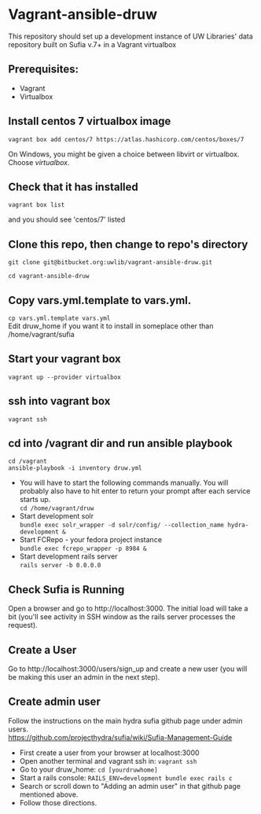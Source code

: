 # Vagrant-ansible-druw

This repository should set up a development instance of UW Libraries' data repository built on Sufia v.7+ in a Vagrant virtualbox

## Prerequisites:
 - Vagrant
 - Virtualbox

## Install centos 7 virtualbox image
`vagrant box add centos/7 https://atlas.hashicorp.com/centos/boxes/7`

On Windows, you might be given a choice between libvirt or virtualbox. Choose *virtualbox*.

## Check that it has installed
`vagrant box list`

and you should see 'centos/7' listed

## Clone this repo, then change to repo's directory
`git clone git@bitbucket.org:uwlib/vagrant-ansible-druw.git`

`cd vagrant-ansible-druw`

## Copy vars.yml.template to vars.yml.

`cp vars.yml.template vars.yml`   
Edit druw_home if you want it to install in someplace other than /home/vagrant/sufia

## Start your vagrant box
`vagrant up --provider virtualbox`

## ssh into vagrant box
`vagrant ssh`

## cd into /vagrant dir and run ansible playbook
`cd /vagrant`   
`ansible-playbook -i inventory druw.yml`

* You will have to start the following commands manually. You will probably also have to hit enter to return your prompt after each service starts up.   
`cd /home/vagrant/druw`   
* Start development solr   
`bundle exec solr_wrapper -d solr/config/ --collection_name hydra-development &`   
* Start FCRepo - your fedora project instance   
`bundle exec fcrepo_wrapper -p 8984 &`   
* Start development rails server   
`rails server -b 0.0.0.0`

## Check Sufia is Running
Open a browser and go to http://localhost:3000. The initial load will take a bit (you'll see activity in SSH window as the rails server processes the request).

## Create a User
Go to http://localhost:3000/users/sign_up and create a new user (you will be making this user an admin in the next step).

## Create admin user
Follow the instructions on the main hydra sufia github page under admin users.   
https://github.com/projecthydra/sufia/wiki/Sufia-Management-Guide

 - First create a user from your browser at localhost:3000
 - Open another terminal and vagrant ssh in: `vagrant ssh `
 - Go to your druw_home: `cd [yourdruwhome]`
 - Start a rails console: `RAILS_ENV=development bundle exec rails c`
 - Search or scroll down to "Adding an admin user" in that github page mentioned above.
 - Follow those directions.
